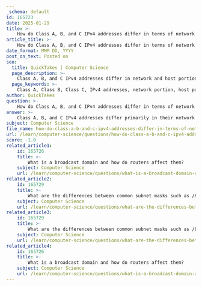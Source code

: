 ```yaml
---
_schema: default
id: 165723
date: 2025-01-29
title: >-
    How do Class A, B, and C IPv4 addresses differ in terms of network and host portions?
article_title: >-
    How do Class A, B, and C IPv4 addresses differ in terms of network and host portions?
date_format: MMM DD, YYYY
post_on_text: Posted on
seo:
  title: QuickTakes | Computer Science
  page_description: >-
    Class A, B, and C IPv4 addresses differ in network and host portions, with Class A having the largest network portion and capacity followed by Class B and C, designed for smaller networks.
  page_keywords: >-
    Class A, Class B, Class C, IPv4 addresses, network portion, host portion, address range, prefix length, total addresses, Classful addressing, CIDR
author: QuickTakes
question: >-
    How do Class A, B, and C IPv4 addresses differ in terms of network and host portions?
answer: >-
    Class A, B, and C IPv4 addresses differ primarily in their network and host portions, which are determined by their fixed prefix lengths. Here’s a detailed breakdown:\n\n### Class A\n- **Address Range**: 1.0.0.0 to 126.0.0.0\n- **Prefix Length**: /8\n- **Network Portion**: The first octet (8 bits) represents the network.\n- **Host Portion**: The remaining three octets (24 bits) represent the hosts.\n- **Total Addresses**: Approximately 16 million addresses per Class A network (2^24 - 2 for network and broadcast addresses).\n\n### Class B\n- **Address Range**: 128.0.0.0 to 191.255.255.255\n- **Prefix Length**: /16\n- **Network Portion**: The first two octets (16 bits) represent the network.\n- **Host Portion**: The remaining two octets (16 bits) represent the hosts.\n- **Total Addresses**: Approximately 65,534 addresses per Class B network (2^16 - 2 for network and broadcast addresses).\n\n### Class C\n- **Address Range**: 192.0.0.0 to 223.255.255.255\n- **Prefix Length**: /24\n- **Network Portion**: The first three octets (24 bits) represent the network.\n- **Host Portion**: The last octet (8 bits) represents the hosts.\n- **Total Addresses**: 254 addresses per Class C network (2^8 - 2 for network and broadcast addresses).\n\n### Summary of Differences\n- **Network Portion**: In Class A, the network portion is 8 bits; in Class B, it is 16 bits; and in Class C, it is 24 bits.\n- **Host Portion**: Consequently, the host portion increases from 24 bits in Class A to 16 bits in Class B, and finally to 8 bits in Class C.\n- **Address Capacity**: Class A can support the largest number of hosts, followed by Class B, and then Class C, which is designed for smaller networks.\n\nThis classful addressing scheme has limitations, such as inefficient use of address space, which led to the development of Classless Inter-Domain Routing (CIDR) for more flexible address allocation.
subject: Computer Science
file_name: how-do-class-a-b-and-c-ipv4-addresses-differ-in-terms-of-network-and-host-portions.md
url: /learn/computer-science/questions/how-do-class-a-b-and-c-ipv4-addresses-differ-in-terms-of-network-and-host-portions
score: -1.0
related_article1:
    id: 165726
    title: >-
        What is a broadcast domain and how do routers affect them?
    subject: Computer Science
    url: /learn/computer-science/questions/what-is-a-broadcast-domain-and-how-do-routers-affect-them
related_article2:
    id: 165729
    title: >-
        What are the differences between common subnet masks such as /8, /16, and /24?
    subject: Computer Science
    url: /learn/computer-science/questions/what-are-the-differences-between-common-subnet-masks-such-as-8-16-and-24
related_article3:
    id: 165729
    title: >-
        What are the differences between common subnet masks such as /8, /16, and /24?
    subject: Computer Science
    url: /learn/computer-science/questions/what-are-the-differences-between-common-subnet-masks-such-as-8-16-and-24
related_article4:
    id: 165726
    title: >-
        What is a broadcast domain and how do routers affect them?
    subject: Computer Science
    url: /learn/computer-science/questions/what-is-a-broadcast-domain-and-how-do-routers-affect-them
---
```


&nbsp;
